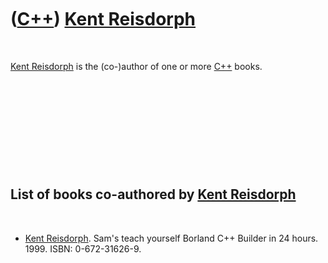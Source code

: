 



 

 

 

 

 

([C++](Cpp.md)) [Kent Reisdorph](CppKentReisdorph.md)
=======================================================

 

[Kent Reisdorph](CppKentReisdorph.md) is the (co-)author of one or more
[C++](Cpp.md) books.

 

 

 

 

 

List of books co-authored by [Kent Reisdorph](CppKentReisdorph.md)
-------------------------------------------------------------------

 

-   [Kent Reisdorph](CppKentReisdorph.md). Sam's teach yourself Borland
    C++ Builder in 24 hours. 1999. ISBN: 0-672-31626-9.

 

 

 

 

 





 



